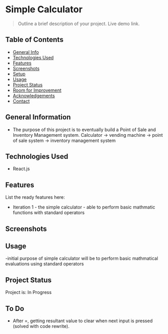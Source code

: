 # Simple Calculator
> Outline a brief description of your project.
> Live demo link. <!-- when hosted put demo link here -->

## Table of Contents
* [General Info](#general-information)
* [Technologies Used](#technologies-used)
* [Features](#features)
* [Screenshots](#screenshots)
* [Setup](#setup)
* [Usage](#usage)
* [Project Status](#project-status)
* [Room for Improvement](#room-for-improvement)
* [Acknowledgements](#acknowledgements)
* [Contact](#contact)
<!-- * [License](#license) -->


## General Information
- The purpose of this project is to eventually build a Point of Sale and Inventory Management system.
Calculator -> vending machine -> point of sale system -> inventory management system
<!-- You don't have to answer all the questions - just the ones relevant to your project. -->


## Technologies Used
- React.js


## Features
List the ready features here:
- Iteration 1 - the simple calculator - able to perform basic mathmatic functions with standard operators 


## Screenshots




## Usage
-initial purpose of simple calculator will be to perform basic mathmatical evaluations using standard operators





## Project Status
Project is: In Progress


## To Do

- After =, getting resultant value to clear when next input is pressed (solved with code rewrite).




